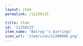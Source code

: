 ```yaml
---
layout: item
permalink: /11250115

title: Item
id: '11250115'
item_name: 'Balrog''s Earrings'
icon_url: 'item/icon/11200006.png'
---
```

